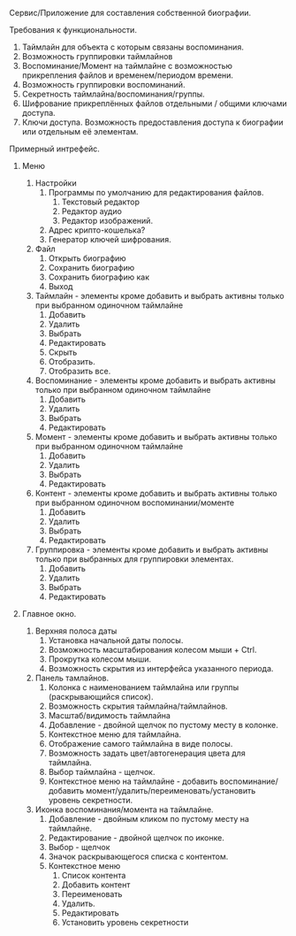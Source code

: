 Сервис/Приложение для составления собственной биографии.

Требования к функциональности.
1. Таймлайн  для объекта с которым связаны воспоминания.
2. Возможность группировки таймлайнов
3. Воспоминание/Момент на таймлайне с возможностью прикрепления файлов и временем/периодом времени.
4. Возможность группировки воспоминаний.
4. Секретность таймлайна/воспоминания/группы.
5. Шифрование прикреплённых файлов отдельными / общими ключами доступа.
6. Ключи доступа. Возможность предоставления доступа к биографии или отдельным её элементам.  

Примерный интрефейс.
1. Меню
    1. Настройки
        1.  Программы по умолчанию для редактирования файлов.
            1. Текстовый редактор
            2. Редактор аудио
            3. Редактор изображений.
        2. Адрес крипто-кошелька?
        3. Генератор ключей шифрования.
    1. Файл
        1. Открыть биографию
        2. Сохранить биографию
        2. Сохранить биографию как
        3. Выход
    1. Таймлайн - элементы кроме добавить и выбрать активны только при выбранном одиночном таймлайне
        1. Добавить
        1. Удалить
        1. Выбрать
        1. Редактировать
        1. Скрыть
        1. Отобразить.
        1. Отобразить все.
    1. Воспоминание - элементы кроме добавить и выбрать активны только при выбранном  одиночном таймлайне
        1. Добавить
        1. Удалить
        1. Выбрать
        1. Редактировать
    1. Момент - элементы кроме добавить  и выбрать активны только при выбранном  одиночном  таймлайне
        1. Добавить
        1. Удалить
        1. Выбрать
        1. Редактировать        
    1. Контент - элементы кроме добавить  и выбрать активны только при выбранном одиночном воспоминании/моменте
        1. Добавить
        1. Удалить
        1. Выбрать
        1. Редактировать
    1. Группировка - элементы кроме добавить и выбрать активны только при выбранных для группировки элементах.
        1. Добавить
        1. Удалить
        1. Выбрать
        1. Редактировать


1. Главное окно.
    1. Верхняя полоса даты
        1. Установка начальной даты полосы.
        1. Возможность масштабирования колесом мыши + Ctrl.
        1. Прокрутка колесом мыши.
        1. Возможность скрытия из интерфейса указанного периода.
    1. Панель тамлайнов. 
        1. Колонка с наименованием таймлайна или группы (раскрывающийся список).
        1. Возможность скрытия таймлайна/таймлайнов.
        1. Масштаб/видимость таймлайна
        1. Добавление - двойной щелчок по пустому месту в колонке. 
        1. Контекстное меню для таймлайна. 
        1. Отображение самого таймлайна в виде полосы. 
        1. Возможность задать цвет/автогенерация цвета для таймлайна.
        1. Выбор таймлайна - щелчок.
        1. Контекстное меню на таймлайне - добавить воспоминание/добавить момент/удалить/переименовать/установить уровень секретности.
    1. Иконка воспоминания/момента на таймлайне. 
        1. Добавление - двойным кликом по пустому месту на таймлайне.
        1. Редактирование  - двойной щелчок по иконке.
        1. Выбор - щелчок
        1. Значок раскрывающегося списка с контентом.
        1. Контекстное меню 
            1. Список контента
            1. Добавить контент
            1. Переименовать
            1. Удалить.
            1. Редактировать
            1. Установить уровень секретности
